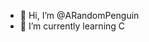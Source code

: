 - 👋 Hi, I’m @ARandomPenguin
- 🌱 I’m currently learning C


<!---
ARandomPenguin/ARandomPenguin is a ✨ special ✨ repository because its `README.md` (this file) appears on your GitHub profile.
You can click the Preview link to take a look at your changes.
--->
